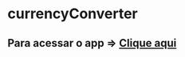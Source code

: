 # currencyConverter
## Para acessar o app => <a href="https://josuerx12.github.io/currencyConverter/">Clique aqui</a>

